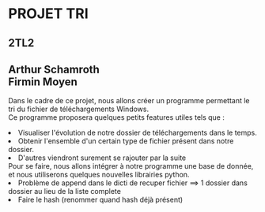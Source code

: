 PROJET TRI
===========
2TL2
----
Arthur Schamroth
<br/>Firmin Moyen
------------------

Dans le cadre de ce projet, nous allons créer un programme permettant le tri du fichier de téléchargements Windows.
<br/>Ce programme proposera quelques petits features utiles tels que :
<li> Visualiser l'évolution de notre dossier de téléchargements dans le temps.
<li> Obtenir l'ensemble d'un certain type de fichier présent dans notre dossier.
<li> D'autres viendront surement se rajouter par la suite
<br/> Pour se faire, nous allons intégrer à notre programme une base de donnée, et nous utiliserons quelques nouvelles librairies python.

<li> Problème de append dans le dicti de recuper fichier ==> 1 dossier dans dossier au lieu de la liste complete
<li> Faire le hash (renommer quand hash déjà présent) 
